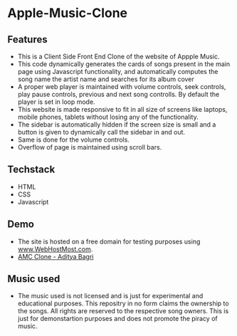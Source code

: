 # Apple-Music-Clone
## Features
- This is a Client Side Front End Clone of the website of Appple Music.
- This code dynamically generates the cards of songs present in the main page using Javascript functionality, and automatically computes the song name the artist name and searches for its album cover
- A proper web player is maintained with volume controls, seek controls, play pause controls, previous and next song controlls. By default the player is set in loop mode.
- This website is made responsive to fit in all size of screens like laptops, mobile phones, tablets without losing any of the functionality.
- The sidebar is automatically hidden if the screen size is small and a button is given to dynamically call the sidebar in and out.
- Same is done for the volume controls.
- Overflow of page is maintained using scroll bars.
## Techstack
- HTML
- CSS
- Javascript
## Demo
- The site is hosted on a free domain for testing purposes using www.WebHostMost.com.
- [AMC Clone - Aditya Bagri](amcaditya.freewebhostmost.com)
## Music used
- The music used is not licensed and is just for experimental and educational purposes. This repositry in no form claims the ownership to the songs. All rights are reserved to the respective song owners. This is just for demonstartion purposes and does not promote the piracy of music.
